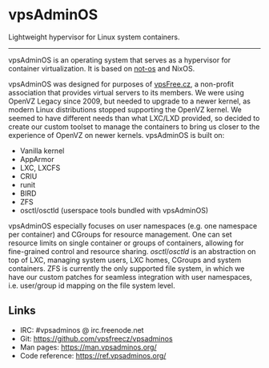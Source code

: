 # vpsAdminOS

Lightweight hypervisor for Linux system containers.

---

vpsAdminOS is an operating system that serves as a hypervisor for container
virtualization. It is based on [not-os](https://github.com/cleverca22/not-os/)
and NixOS.

vpsAdminOS was designed for purposes of [vpsFree.cz](https://vpsfree.org),
a non-profit association that provides virtual servers to its members. We were
using OpenVZ Legacy since 2009, but needed to upgrade to a newer kernel,
as modern Linux distributions stopped supporting the OpenVZ kernel. We seemed to
have different needs than what LXC/LXD provided, so decided to create our custom
toolset to manage the containers to bring us closer to the experience of OpenVZ
on newer kernels. vpsAdminOS is built on:

- Vanilla kernel
- AppArmor
- LXC, LXCFS
- CRIU
- runit
- BIRD
- ZFS
- osctl/osctld (userspace tools bundled with vpsAdminOS)

vpsAdminOS especially focuses on user namespaces (e.g. one namespace per
container) and CGroups for resource management. One can set resource limits
on single container or groups of containers, allowing for fine-grained control
and resource sharing. *osctl*/*osctld* is an abstraction on top of LXC, managing
system users, LXC homes, CGroups and system containers. ZFS is currently
the only supported file system, in which we have our custom patches for seamless
integration with user namespaces, i.e. user/group id mapping on the file system
level.

## Links

* IRC: #vpsadminos @ irc.freenode.net
* Git: <https://github.com/vpsfreecz/vpsadminos>
* Man pages: <https://man.vpsadminos.org/>
* Code reference: <https://ref.vpsadminos.org/>
